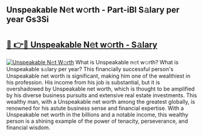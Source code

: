 ## Unspeakable N𝚎t w𝚘rth - Part-iBl S𝚊lary per year Gs3Si

# <h2><a href="http://gc3cya.nevu.top/?p=Unspeakable">🔗 👉🔴 Unspeakable N𝚎t w𝚘rth - S𝚊lary</a></h2>

[![Unspeakable N𝚎t W𝚘rth](https://i.imgur.com/Oavwk0R.jpeg)](http://gc3cya.nevu.top/?p=Unspeakable)
What is Unspeakable n𝚎t w𝚘rth? What is Unspeakable s𝚊lary per year?
This financially successful person's Unspeakable net worth is significant, making him one of the wealthiest in his profession. His income from his job is substantial, but it is overshadowed by Unspeakable net worth, which is thought to be amplified by his diverse business pursuits and extensive real estate investments. This wealthy man, with a Unspeakable net worth among the greatest globally, is renowned for his astute business sense and financial expertise. With a Unspeakable net worth in the billions and a notable income, this wealthy person is a shining example of the power of tenacity, perseverance, and financial wisdom.
